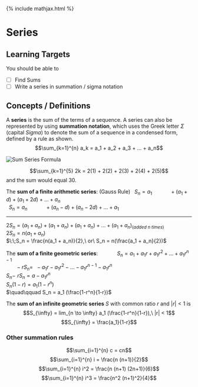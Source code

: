 {% include mathjax.html %}

# Series

## Learning Targets

You should be able to
- [ ] Find Sums
- [ ] Write a series in summation / sigma notation

## Concepts / Definitions

A **series** is the sum of the terms of a sequence. A series can also be represented by using **summation notation**, which uses the Greek letter $\Sigma$ (capital *Sigma*) to denote the sum of a sequence in a condensed form, defined by a rule as shown.
$$\sum_{k=1}^{n} a_k = a_1 + a_2 + a_3 + ... + a_n$$

![Sum Series Formula](../assets/precalculus/series_1.jpg)

$$\sum_{k=1}^{5} 2k = 2(1) + 2(2) + 2(3) + 2(4) + 2(5)$$
and the sum would equal 30.

The **sum of a finite arithmetic series**: (Gauss Rule)
$\:\;S_n = a_1 \quad\qquad + (a_1 + d) + (a_1 + 2d) + ... + a_n$<br>
$\:\;S_n = a_n \quad\qquad + (a_n - d) + (a_n - 2d) + ... + a_1$<br>
___
$2S_n = (a_1 + a_n) + (a_1 + a_n) + (a_1 + a_n) + ... + (a_1 + a_n) _{(added\ n\ times)}$<br>
$2S_n = n(a_1 + a_n)$<br>
$\:\;S_n = \frac{n(a_1 + a_n)}{2},\ or\ S_n = n(\frac{a_1 + a_n}{2})$

The **sum of a finite geometric series**:
$\quad\qquad S_n = a_1 + a_1 r + a_1 r^2 + ... + a_1 r^{n-1}$<br>
$\,\;\;\quad -r S_n =\ \ - a_1 r - a_1 r^2 - ... - a_1 r^{n-1} - a_1 r^n$<br>
$S_n - \!\; r S_n = a - a_1 r^n$<br>
$S_n (1-r) = a_1 (1-r^n)$<br>
$\quad\qquad S_n = a_1 (\frac{1-r^n}{1-r})$

The **sum of an infinite geometric series** $S$ with common ratio $r$ and $\lvert r\rvert < 1$ is
$$S_{\infty} = lim_{n \to \infty} a_1 (\frac{1-r^n}{1-r}),\ |r| < 1$$
$$S_{\infty} = \frac{a_1}{1-r}$$

### Other summation rules

$$\sum_{i=1}^{n} c = cn$$
$$\sum_{i=1}^{n} i = \frac{n (n+1)}{2}$$
$$\sum_{i=1}^{n} i^2 = \frac{n (n+1) (2n+1)}{6}$$
$$\sum_{i=1}^{n} i^3 = \frac{n^2 (n+1)^2}{4}$$
